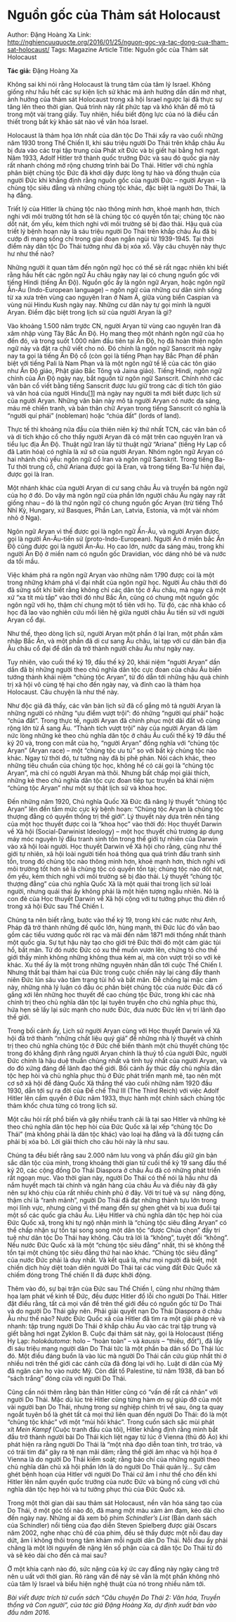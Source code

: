 # Nguồn gốc của Thảm sát Holocaust

Author: Đặng Hoàng Xa
Link: http://nghiencuuquocte.org/2016/01/25/nguon-goc-va-tac-dong-cua-tham-sat-holocaust/
Tags: Magazine Article
Title: Nguồn gốc của Thảm sát Holocaust

**Tác giả:** Đặng Hoàng Xa

Không sai khi nói rằng Holocaust là trung tâm của tâm lý Israel. Không giống như hầu hết các sự kiện lịch sử khác mà ảnh hưởng dần dần mờ nhạt, ảnh hưởng của thảm sát Holocaust trong xã hội Israel ngược lại đã thực sự tăng lên theo thời gian. Quá trình này rất phức tạp và khó khăn để mô tả trong một vài trang giấy. Tuy nhiên, hiểu biết động lực của nó là điều cần thiết trong bất kỳ khảo sát nào về văn hóa Israel.

Holocaust là thảm họa lớn nhất của dân tộc Do Thái xẩy ra vào cuối những năm 1930 trong Thế Chiến II, khi sáu triệu người Do Thái trên khắp châu Âu bị đưa vào các trại tập trung của Phát xít Đức và bị giết hại bằng hơi ngạt. Năm 1933, Adolf Hitler trở thành quốc trưởng Đức và sau đó quốc gia này rất nhanh chóng mở rộng chương trình bài Do Thái. Hitler với chủ nghĩa phân biệt chủng tộc Đức đã khơi dậy được lòng tự hào và đồng thuận của người Đức khi khẳng định rằng nguồn gốc của người Đức – người Aryan – là chủng tộc siêu đẳng và những chủng tộc khác, đặc biệt là người Do Thái, là hạ đẳng.

Triết lý của Hitler là chủng tộc nào thông minh hơn, khoẻ mạnh hơn, thích nghi với môi trường tốt hơn sẽ là chủng tộc có quyền tồn tại; chủng tộc nào dốt nát, ốm yếu, kém thích nghi với môi trường sẽ bị đào thải. Hậu quả của triết lý bệnh hoạn này là sáu triệu người Do Thái trên khắp châu Âu đã bị cướp đi mạng sống chỉ trong giai đoạn ngắn ngủi từ 1939-1945. Tại thời điểm này dân tộc Do Thái tưởng như đã bị xóa xổ. Vậy câu chuyện này thực hư như thế nào?

Những người ít quan tâm đến ngôn ngữ học có thể sẽ rất ngạc nhiên khi biết rằng hầu hết các ngôn ngữ Âu châu ngày nay lại có chung nguồn gốc với tiếng Hindi (tiếng Ấn Độ). Nguồn gốc ấy là ngôn ngữ Aryan, hoặc ngôn ngữ Ấn-Âu (Indo-European language) – ngôn ngữ của những cư dân sinh sống từ xa xưa trên vùng cao nguyên Iran ở Nam Á, giữa vùng biển Caspian và vùng núi Hindu Kush ngày nay. Những cư dân này tự gọi mình là người Aryan. Điểm đặc biệt trong lịch sử của người Aryan là gì?

Vào khoảng 1.500 năm trước CN, người Aryan từ vùng cao nguyên Iran đã xâm nhập vùng Tây Bắc Ấn Độ. Họ mang theo một nhánh ngôn ngữ của họ đến đó, và trong suốt 1.000 năm đầu tiên tại Ấn Độ, họ đã hoàn thiện ngôn ngữ này và đặt ra chữ viết cho nó. Đó chính là ngôn ngữ Sanscrit mà ngày nay ta gọi là tiếng Ấn Độ cổ (còn gọi là tiếng Phạn hay Bắc Phạn để phân biệt với tiếng Pali là Nam Phạn và là một ngôn ngữ tế lễ của các tôn giáo như Ấn Độ giáo, Phật giáo Bắc Tông và Jaina giáo). Tiếng Hindi, ngôn ngữ chính của Ấn Độ ngày nay, bắt nguồn từ ngôn ngữ Sanscrit. Chính nhờ các văn bản cổ viết bằng tiếng Sanscrit được lưu giữ trong các di tích tôn giáo và văn hoá của người Hindu[[1]](http://nghiencuuquocte.org/2016/01/25/nguon-goc-va-tac-dong-cua-tham-sat-holocaust/#_ftn1) mà ngày nay người ta mới biết được lịch sử của người Aryan. Những văn bản này mô tả người Aryan có nước da sáng, máu mê chiến tranh, và bản thân chữ Aryan trong tiếng Sanscrit có nghĩa là “người quí phái” (nobleman) hoặc “chúa đất” (lords of land).

Thực tế thì khoảng nửa đầu của thiên niên kỷ thứ nhất TCN, các văn bản cổ và di tích khảo cổ cho thấy người Aryan đã có mặt trên cao nguyên Iran và tiểu lục địa Ấn Độ. Thuật ngữ Iran lấy từ thuật ngữ “Ariana” (tiếng Hy Lạp cổ đã Latin hóa) có nghĩa là xứ sở của người Aryan. Nhóm ngôn ngữ Aryan có hai nhánh chủ yếu: ngôn ngữ cổ Iran và ngôn ngữ Sanskrit. Trong tiếng Ba-Tư thời trung cổ, chữ Ariana được gọi là Eran, và trong tiếng Ba-Tư hiện đại, được gọi là Iran.

Một nhánh khác của người Aryan di cư sang châu Âu và truyền bá ngôn ngữ của họ ở đó. Do vậy mà ngôn ngữ của phần lớn người châu Âu ngày nay rất giống nhau – đó là thứ ngôn ngữ có chung nguồn gốc Aryan (trừ tiếng Thổ Nhĩ Kỳ, Hungary, xứ Basques, Phần Lan, Latvia, Estonia, và một vài nhóm nhỏ ở Nga).

Ngôn ngữ Aryan vì thế được gọi là ngôn ngữ Ấn-Âu, và người Aryan được gọi là người Ấn-Âu-tiền sử (proto-Indo-European). Người Ấn ở miền bắc Ấn Độ cũng được gọi là người Ấn-Âu. Họ cao lớn, nước da sáng màu, trong khi người Ấn Độ ở miền nam có nguồn gốc Dravidian, vóc dáng nhỏ bé và nước da tối mầu.

Việc khám phá ra ngôn ngữ Aryan vào những năm 1790 được coi là một trong những khám phá vĩ đại nhất của ngôn ngữ học. Người Âu châu thời đó đã sửng sốt khi biết rằng không chỉ các dân tộc ở Âu châu, mà ngay cả một xứ “xa tít mù tắp” vào thời đó như Bắc Ấn, cũng có chung một nguồn gốc ngôn ngữ với họ, thậm chí chung một tổ tiên với họ. Từ đó, các nhà khảo cổ học đã lao vào nghiên cứu mối liên hệ giữa người châu Âu tiền sử với người Aryan cổ đại.

Như thế, theo dòng lịch sử, người Aryan một phần ở lại Iran, một phần xâm nhập Bắc Ấn, và một phần đã di cư sang Âu châu, lai tạp với cư dân bản địa Âu châu cổ đại để dần dà trở thành người châu Âu như ngày nay.

Tuy nhiên, vào cuối thế kỷ 19, đầu thế kỷ 20, khái niệm “người Aryan” dần dần đã bị những người theo chủ nghĩa dân tộc cực đoan của châu Âu biến tướng thành khái niệm “chủng tộc Aryan”, từ đó dẫn tới những hậu quả chính trị xã hội vô cùng tệ hại cho đến ngày nay, và đỉnh cao là thảm họa Holocaust. Câu chuyện là như thế này.

Như độc giả đã thấy, các văn bản lịch sử đã cố gắng mô tả người Aryan là những người có những “ưu điểm vượt trội”: đó những “người quí phái” hoặc “chúa đất”. Trong thực tế, người Aryan đã chinh phục một dải đất vô cùng rộng lớn từ Á sang Âu. “Thành tích vượt trội” này của người Aryan đã làm nức lòng những kẻ theo chủ nghĩa dân tộc ở châu Âu cuối thế kỷ 19 đầu thế kỷ 20 và, trong con mắt của họ, “người Aryan” đồng nghĩa với “chủng tộc Aryan” (Aryan race) – một “chủng tộc ưu tú” so với bất kỳ chủng tộc nào khác. Ngay từ thời đó, tư tưởng này đã bị phê phán. Nói cách khác, theo những tiêu chuẩn của chủng tộc học, không hề có cái gọi là “chủng tộc Aryan”, mà chỉ có người Aryan mà thôi. Nhưng bất chấp mọi giải thích, những kẻ theo chủ nghĩa dân tộc cực đoan tiếp tục truyền bá khái niệm “chủng tộc Aryan” như một sự thật lịch sử và khoa học.

Đến những năm 1920, Chủ nghĩa Quốc Xã Đức đã nâng lý thuyết “chủng tộc Aryan” lên đến tầm mức cực kỳ bệnh hoạn: “Chủng tộc Aryan là chủng tộc thượng đẳng có quyền thống trị thế giới”. Lý thuyết này dựa trên nền tảng của một học thuyết được coi là “khoa học” vào thời đó: Học thuyết Darwin về Xã hội (Social-Darwinist Ideology) – một học thuyết chủ trương áp dụng máy móc nguyên lý đấu tranh sinh tồn trong thế giới tự nhiên của Darwin vào xã hội loài người. Học thuyết Darwin về Xã hội cho rằng, cũng như thế giới tự nhiên, xã hội loài người tiến hoá thông qua quá trình đấu tranh sinh tồn, trong đó chủng tộc nào thông minh hơn, khoẻ mạnh hơn, thích nghi với môi trường tốt hơn sẽ là chủng tộc có quyền tồn tại; chủng tộc nào dốt nát, ốm yếu, kém thích nghi với môi trường sẽ bị đào thải. Lý thuyết “chủng tộc thượng đẳng” của chủ nghĩa Quốc Xã là một quái thai trong lịch sử loài người, nhưng quái thai ấy không phải là một hiện tượng ngẫu nhiên. Nó là con đẻ của Học thuyết Darwin về Xã hội cộng với tư tưởng phục thù điên rồ trong xã hội Đức sau Thế Chiến I.

Chúng ta nên biết rằng, bước vào thế kỷ 19, trong khi các nước như Anh, Pháp đã trở thành những đế quốc lớn, hùng mạnh, thì Đức lúc đó vẫn bao gồm các tiểu vương quốc rời rạc và mãi đến năm 1871 mới thống nhất thành một quốc gia. Sự tụt hậu này tạo cho giới trẻ Đức thời đó một cảm giác tủi hổ, bất mãn. Từ đó nước Đức có xu thế muốn vươn lên, chứng tỏ cho thế giới thấy mình không những không thua kém ai, mà còn vượt trội so với kẻ khác. Xu thế ấy là một trong những nguyên nhân dẫn tới cuộc Thế Chiến I. Nhưng thất bại thảm hại của Đức trong cuộc chiến này lại càng đẩy thanh niên Đức lún sâu vào tâm trạng tủi hổ và bất mãn. Đễ chống lại mặc cảm này, những nhà lý luận có đầu óc phân biệt chủng tộc của nước Đức đã cố gắng xới lên những học thuyết đề cao chủng tộc Đức, trong khi các nhà chính trị theo chủ nghĩa dân tộc lại tuyên truyền cho chủ nghĩa phục thù, hứa hẹn sẽ lấy lại sức mạnh cho nước Đức, đưa nước Đức lên vị trí lãnh đạo thế giới.

Trong bối cảnh ấy, Lịch sử người Aryan cùng với Học thuyết Darwin về Xã hội đã trở thành “những chất liệu quý giá” để những nhà lý thuyết và chính trị theo chủ nghĩa chủng tộc ở Đức chế biến thành một chủ thuyết chủng tộc trong đó khẳng định rằng người Aryan chính là thuỷ tổ của người Đức, người Đức chính là hậu duệ thuần chủng nhất và tinh tuý nhất của người Aryan, và do đó xứng đáng để lãnh đạo thế giới. Bối cảnh ấy thúc đẩy chủ nghĩa dân tộc hẹp hòi và chủ nghĩa phục thù ở Đức phát triển mạnh mẽ, tạo nên một cơ sở xã hội để đảng Quốc Xã thắng thế vào cuối những năm 1920 đầu 1930, dẫn tới sự ra đời của Đế chế Thứ III (The Third Reich) với việc Adolf Hitler lên cầm quyền ở Đức năm 1933, thực hành một chính sách chủng tộc thảm khốc chưa từng có trong lịch sử.

Một câu hỏi rất phổ biến và gây nhiều tranh cãi là tại sao Hitler và những kẻ theo chủ nghĩa dân tộc hẹp hòi của Đức Quốc xã lại xếp “chủng tộc Do Thái” (mà không phải là dân tộc khác) vào loại hạ đẳng và là đối tượng cần phải bị xóa bỏ. Lời giải thích cho câu hỏi này là như sau.

Chúng ta đều biết rằng sau 2.000 năm lưu vong và phấn đấu giữ gìn bản sắc dân tộc của mình, trong khoảng thời gian từ cuối thế kỷ 19 sang đầu thế kỷ 20, các cộng đồng Do Thái Diaspora ở châu Âu đã có những phát triển rất ngoạn mục. Vào thời gian này, người Do Thái có thể nói là hầu như đã nắm huyết mạch tài chính và ngân hàng của châu Âu và điều này đã gây nên sự khó chịu của rất nhiều chính phủ ở đây. Với trí tuệ và sự  năng động, thậm chí là “ranh mãnh”, người Do Thái đã đạt những thành tựu lớn trong mọi lĩnh vực, nhưng cũng vì thế mang đến sự ghen ghét và bị xua đuổi tại một số các quốc gia châu Âu. Liệu Hitler và chủ nghĩa dân tộc hẹp hòi của Đức Quốc xã, trong khi tự ngộ nhận mình là “chủng tộc siêu đẳng Aryan” có thể chấp nhận sự tồn tại song song một dân tộc “được Chúa chọn” đầy trí tuệ như dân tộc Do Thái hay không. Câu trả lời là “không”, tuyệt đối “không”. Nếu nước Đức Quốc xã là một “chủng tộc siêu đẳng” nhất, thì sẽ không thể tồn tại một chủng tộc siêu đẳng thứ hai nào khác. “Chủng tộc siêu đẳng” của nước Đức phải là duy nhất. Và kết quả là, như mọi người đã biết, một chiến dịch hủy diệt toàn diện người Do Thái tại các vùng đất Đức Quốc xã chiếm đóng trong Thế chiến II đã được khởi động.

Thêm vào đó, sự bại trận của Đức sau Thế Chiến I, cũng như những thảm họa lạm phát về kinh tế Đức, đều được Hitler đổ lỗi cho người Do Thái. Hitler đặt điều rằng, tất cả mọi vấn đề trên thế giới đều có nguồn gốc từ Do Thái và do người Do Thái gây nên. Phải giải quyết nạn Do Thái Diaspora ở châu Âu như thế nào? Nước Đức Quốc xã của Hitler đã tìm ra một giải pháp rẻ và nhanh: tập trung người Do Thái ở khắp châu Âu vào các trại tập trung và giết bằng hơi ngạt Zyklon B. Cuộc đại thảm sát này, gọi là Holocaust (tiếng Hy Lạp: *holokáutoma*: holo – “hoàn toàn” – và *kausis* – “thiêu, đốt”), đã lấy đi sáu triệu mạng người dân Do Thái tức là một phần ba dân số Do Thái lúc đó. Một điều đáng buồn là vào lúc mà người Do Thái cần cứu giúp nhất thì ở nhiều nơi trên thế giới các cánh cửa đã đóng lại với họ. Luật di dân của Mỹ đã ngăn cản họ vào nước Mỹ. Còn đất tổ Palestine, từ năm 1938, đã ban bố “sách trắng” đóng cửa với người Do Thái.

Cũng cần nói thêm rằng bản thân Hitler cũng có “vấn đề rất cá nhân” với người Do Thái. Mặc dù lúc trẻ Hitler cũng từng hàm ơn sự giúp đỡ của một vài người bạn Do Thái, nhưng trong sự nghiệp chính trị về sau, ông ta quay ngoắt tuyên bố là ghét tất cả mọi thứ liên quan đến người Do Thái: đó là một “chủng tộc khác” với một “mùi hôi khác”. Trong cuốn sách sặc mùi phát xít *Mein Kampf* (Cuộc tranh đấu của tôi), Hitler khẳng định rằng mình bắt đầu trở thành người bài Do Thái kịch liệt ngay từ lúc ở Vienna (thủ đô Áo) khi phát hiện ra rằng người Do Thái là “một nhà đạo diễn toan tính, trơ tráo, và có trái tim đá” gây ra tệ nạn mãi dâm; rằng thế giới âm nhạc và hội họa ở Vienna là do người Do Thái kiểm soát; rằng báo chí của những người theo chủ nghĩa dân chủ xã hội phần lớn là do người Do Thái quản lý… Sự căm ghét bệnh hoạn của Hitler với người Do Thái cứ âm ỉ như thế cho đến khi Hitler lên nắm quyền quốc trưởng của nước Đức và bùng nổ cùng với chủ nghĩa dân tộc hẹp hòi và tư tưởng phục thù của Đức Quốc xã.

Trong một thời gian dài sau thảm sát Holocaust, nền văn hóa sáng tạo của Do Thái, ở một góc tối nào đó, đã mang một màu xám ảm đạm, kéo dài cho đến ngày nay. Những ai đã xem bộ phim *Schindler’s List* (Bản danh sách của Schindler) nổi tiếng của đạo diễn Steven Spielberg được giải Oscars năm 2002, nghe nhạc chủ đề của phim, đều sẽ thấy được một nỗi đau day dứt, âm ỉ không thôi trong tâm khảm mỗi người dân Do Thái. Nỗi đau ấy phải chăng là một lời nguyền đè nặng lên số phận của cả dân tộc Do Thái từ đó và sẽ kéo dài cho đến cả mai sau?

Ở một khía cạnh nào đó, sức nặng của ký ức cay đắng này ngày càng trở nên u uất với thời gian. Rõ ràng vấn đề này sẽ vẫn là một phần không nhỏ của tâm lý Israel và biểu hiện nghệ thuật của nó trong nhiều năm tới.

*Bài viết được trích từ cuốn sách “Câu chuyện Do Thái 2: Văn hóa, Truyền thống và Con người”, của tác giả Đặng Hoàng Xa, dự định xuất bản vào đầu năm 2016.*